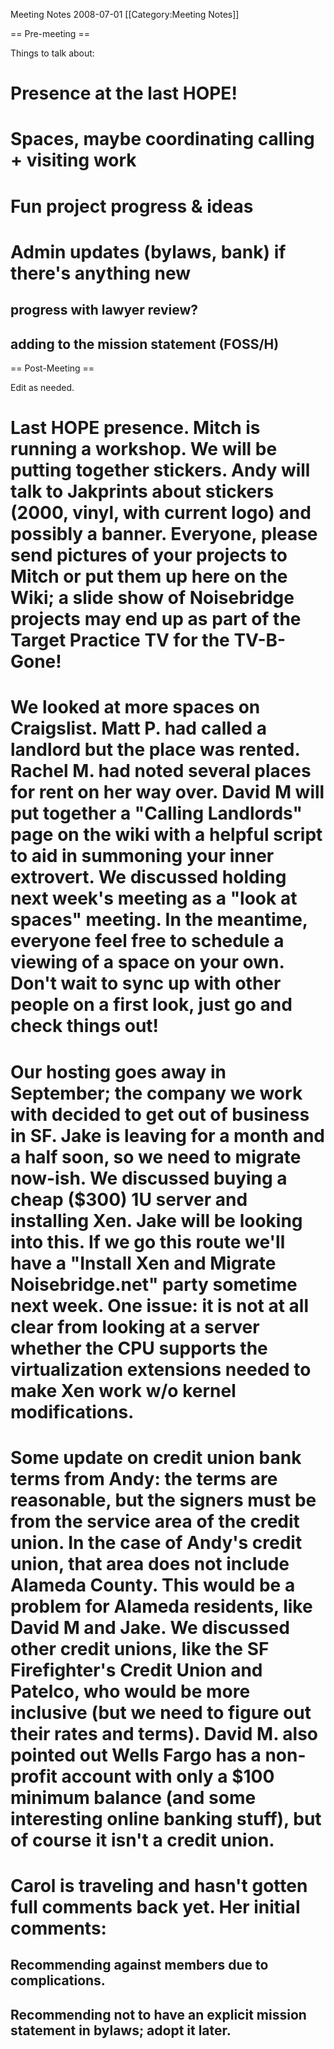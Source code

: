 Meeting Notes 2008-07-01 
 [[Category:Meeting Notes]]

== Pre-meeting ==

Things to talk about:

# Presence at the last HOPE!
# Spaces, maybe coordinating calling + visiting work
# Fun project progress &amp; ideas
# Admin updates (bylaws, bank) if there's anything new
## progress with lawyer review?
## adding to the mission statement (FOSS/H)

== Post-Meeting ==

Edit as needed.

# Last HOPE presence. Mitch is running a workshop. We will be putting together stickers. Andy will talk to Jakprints about stickers (2000, vinyl, with current logo) and possibly a banner. Everyone, please send pictures of your projects to Mitch or put them up here on the Wiki; a slide show of Noisebridge projects may end up as part of the Target Practice TV for the TV-B-Gone! 
# We looked at more spaces on Craigslist. Matt P. had called a landlord but the place was rented. Rachel M. had noted several places for rent on her way over. David M will put together a "Calling Landlords" page on the wiki with a helpful script to aid in summoning your inner extrovert. We discussed holding next week's meeting as a "look at spaces" meeting. In the meantime, everyone feel free to schedule a viewing of a space on your own. Don't wait to sync up with other people on a first look, just go and check things out! 
# Our hosting goes away in September; the company we work with decided to get out of business in SF. Jake is leaving for a month and a half soon, so we need to migrate now-ish. We discussed buying a cheap ($300) 1U server and installing Xen. Jake will be looking into this. If we go this route we'll have a "Install Xen and Migrate Noisebridge.net" party sometime next week. One issue: it is not at all clear from looking at a server whether the CPU supports the virtualization extensions needed to make Xen work w/o kernel modifications. 
# Some update on credit union bank terms from Andy: the terms are reasonable, but the signers must be from the service area of the credit union. In the case of Andy's credit union, that area does not include Alameda County. This would be a problem for Alameda residents, like David M and Jake. We discussed other credit unions, like the SF Firefighter's Credit Union and Patelco, who would be more inclusive (but we need to figure out their rates and terms). David M. also pointed out Wells Fargo has a non-profit account with only a $100 minimum balance (and some interesting online banking stuff), but of course it isn't a credit union. 
# Carol is traveling and hasn't gotten full comments back yet. Her initial comments: 
## Recommending against members due to complications.
## Recommending not to have an explicit mission statement in bylaws; adopt it later.